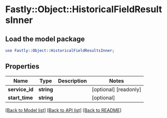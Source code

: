 # Fastly::Object::HistoricalFieldResultsInner

## Load the model package
```perl
use Fastly::Object::HistoricalFieldResultsInner;
```

## Properties
Name | Type | Description | Notes
------------ | ------------- | ------------- | -------------
**service_id** | **string** |  | [optional] [readonly] 
**start_time** | **string** |  | [optional] 

[[Back to Model list]](../README.md#documentation-for-models) [[Back to API list]](../README.md#documentation-for-api-endpoints) [[Back to README]](../README.md)


